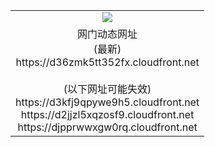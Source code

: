 ﻿<table>
  <tr></tr>
  <tr><td colspan=2 align=center><img src="https://d36zmk5tt352fx.cloudfront.net/Up/oGate.jpg" /></td></tr>
  <tr><td colspan=2 align=center>网门动态网址<br/>(最新)
<br>https://d36zmk5tt352fx.cloudfront.net
<br/><br/>(以下网址可能失效)
<br>https://d3kfj9qpywe9h5.cloudfront.net
<br>https://d2jjzl5xqzosf9.cloudfront.net
<br>https://djpprwwxgw0rq.cloudfront.net
    </td>
  </tr>
</table>
